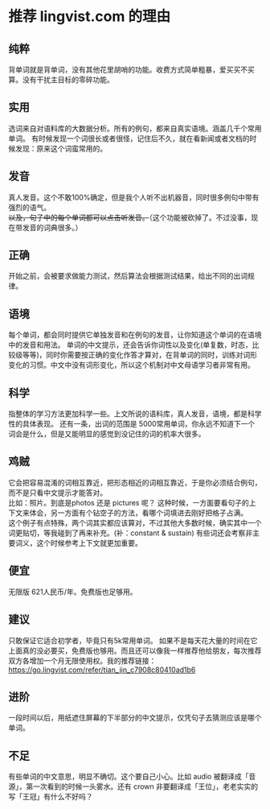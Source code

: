 # 推荐 lingvist.com 的理由
## 纯粹
背单词就是背单词，没有其他花里胡哨的功能。收费方式简单粗暴，爱买买不买算。没有干扰主目标的零碎功能。
## 实用
选词来自对语料库的大数据分析。所有的例句，都来自真实语境。涵盖几千个常用单词。
有时候发现一个词很长或者很怪，记住后不久，就在看新闻或者文档的时候发现：原来这个词蛮常用的。
## 发音
真人发音。这个不敢100%确定，但是我个人听不出机器音，同时很多例句中带有强烈的语气。  
~~以及，句子中的每个单词都可以点击听发音。~~（这个功能被砍掉了。不过没事，现在带发音的词典很多。）
## 正确
开始之前，会被要求做能力测试，然后算法会根据测试结果，给出不同的出词规律。
## 语境
每个单词，都会同时提供它单独发音和在例句的发音，让你知道这个单词的在语境中的发音和用法。
单词的中文提示，还会告诉你词性以及变化(单复数，时态，比较级等等)，同时你需要按正确的变化作答才算对，在背单词的同时，训练对词形变化的习惯。中文中没有词形变化，所以这个机制对中文母语学习者非常有用。
## 科学
指整体的学习方法更加科学一些。上文所说的语料库，真人发音，语境，都是科学性的具体表现。
还有一条，出词的范围是 5000常用单词，你永远不知道下一个词会是什么，但是又能明显的感觉到没记住的词的机率大很多。
## 鸡贼
它会把容易混淆的词相互靠近，把形态相近的词相互靠近，于是你必须结合例句，而不是只看中文提示才能答对。  
比如：照片。到底是photos 还是 pictures 呢？ 这种时候，一方面要看句子的上下文来体会，另一方面有个钻空子的方法，看哪个词填进去刚好把格子占满。  
这个例子有点特殊，两个词其实都应该算对，不过其他大多数时候，确实其中一个词更贴切，等我碰到了再来补充。(补：constant & sustain)
有些词还会考察非主要词义，这个时候参考上下文就更加重要。
## 便宜
无限版 621人民币/年。免费版也足够用。
## 建议
只敢保证它适合初学者，毕竟只有5k常用单词。
如果不是每天花大量的时间在它上面真的没必要买，免费版也够用。而且还可以像我一样推荐他给朋友，每次推荐双方各增加一个月无限使用权。我的推荐链接： https://go.lingvist.com/refer/tian_jin_c7908c80410ad1b6 

## 进阶
一段时间以后，用纸遮住屏幕的下半部分的中文提示，仅凭句子去猜测应该是哪个单词。
## 不足
有些单词的中文意思，明显不确切。这个要自己小心。比如 audio 被翻译成「音源」，第一次看到的时候一头雾水。还有 crown 非要翻译成「王位」，老老实实的写「王冠」有什么不好吗？  
